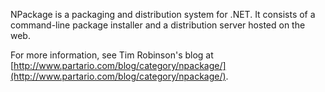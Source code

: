 NPackage is a packaging and distribution system for .NET. It consists of a command-line package installer and a distribution server hosted on the web.

For more information, see Tim Robinson's blog at [http://www.partario.com/blog/category/npackage/](http://www.partario.com/blog/category/npackage/).